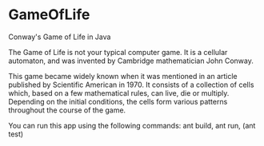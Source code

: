 # GameOfLife
Conway's Game of Life in Java

The Game of Life is not your typical computer game. It is a cellular automaton, and was invented by Cambridge mathematician John Conway.

This game became widely known when it was mentioned in an article published by Scientific American in 1970. It consists of a collection of cells which, 
based on a few mathematical rules, can live, die or multiply. 
Depending on the initial conditions, the cells form various patterns throughout the course of the game.

You can run this app using the following commands: ant build, ant run, (ant test)
